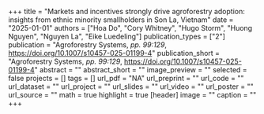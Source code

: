 +++
title = "Markets and incentives strongly drive agroforestry adoption: insights from ethnic minority smallholders in Son La, Vietnam"
date = "2025-01-01"
authors = ["Hoa Do", "Cory Whitney", "Hugo Storm", "Huong Nguyen", "Nguyen La", "Eike Luedeling"]
publication_types = ["2"]
publication = "Agroforestry Systems, _pp. 99:129_, https://doi.org/10.1007/s10457-025-01199-4"
publication_short = "Agroforestry Systems, _pp. 99:129_, https://doi.org/10.1007/s10457-025-01199-4"
abstract = ""
abstract_short = ""
image_preview = ""
selected = false
projects = []
tags = []
url_pdf = "NA"
url_preprint = ""
url_code = ""
url_dataset = ""
url_project = ""
url_slides = ""
url_video = ""
url_poster = ""
url_source = ""
math = true
highlight = true
[header]
image = ""
caption = ""
+++
